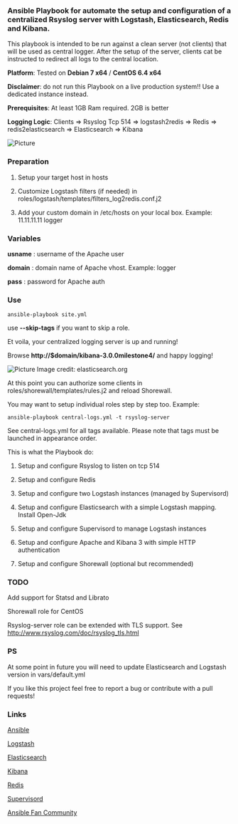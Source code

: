 ### Ansible Playbook for automate the setup and configuration of a centralized Rsyslog server with Logstash, Elasticsearch, Redis and Kibana.

This playbook is intended to be run against a clean server (not clients) that will be used as central logger. After the setup of the server, clients cat be instructed to redirect all logs to the central location.

**Platform**: Tested on **Debian 7 x64** / **CentOS 6.4 x64**

**Disclaimer**: do not run this Playbook on a live production system!! Use a dedicated instance instead.

**Prerequisites**: At least 1GB Ram required. 2GB is better

**Logging Logic**: Clients => Rsyslog Tcp 514 => logstash2redis => Redis => redis2elasticsearch => Elasticsearch => Kibana

![Picture](http://www.servermanaged.it/wp-content/uploads/2013/10/Setup-Logstash-Elasticsearch-Kibana.png)

### Preparation

1. Setup your target host in hosts

2. Customize Logstash filters (if needed) in roles/logstash/templates/filters_log2redis.conf.j2

3. Add your custom domain in /etc/hosts on your local box. Example: 11.11.11.11 logger

### Variables

**usname** : username of the Apache user 

**domain** : domain name of Apache vhost. Example: logger

**pass** : password for Apache auth

### Use

`ansible-playbook site.yml `

use **--skip-tags** if you want to skip a role.

Et voila, your centralized logging server is up and running!

Browse **http://$domain/kibana-3.0.0milestone4/** and happy logging!

![Picture](http://www.elasticsearch.org/content/uploads/2013/08/BQIielHCAAAs2So.png)
Image credit: elasticsearch.org

At this point you can authorize some clients in roles/shorewall/templates/rules.j2 and reload Shorewall.

You may want to setup individual roles step by step too. Example:

`ansible-playbook central-logs.yml -t rsyslog-server`

See central-logs.yml for all tags available. Please note that tags must be launched in appearance order.

This is what the Playbook do:

1. Setup and configure Rsyslog to listen on tcp 514

2. Setup and configure Redis

3. Setup and configure two Logstash instances (managed by Supervisord)

4. Setup and configure Elasticsearch with a simple Logstash mapping. Install Open-Jdk

5. Setup and configure Supervisord to manage Logstash instances

6. Setup and configure Apache and Kibana 3 with simple HTTP authentication

7. Setup and configure Shorewall (optional but recommended)

### TODO

Add support for Statsd and Librato

Shorewall role for CentOS

Rsyslog-server role can be extended with TLS support. See http://www.rsyslog.com/doc/rsyslog_tls.html


### PS

At some point in future you will need to update Elasticsearch and Logstash version in vars/default.yml

If you like this project feel free to report a bug or contribute with a pull requests!

### Links

[Ansible](http://www.ansibleworks.com/)

[Logstash](http://www.logstash.net/)

[Elasticsearch](http://www.elasticsearch.org/)

[Kibana](http://www.elasticsearch.org/overview/kibana/)

[Redis](http://redis.io/)

[Supervisord](http://supervisord.org/)

[Ansible Fan Community](https://plus.google.com/u/0/communities/108222183653550371543)
